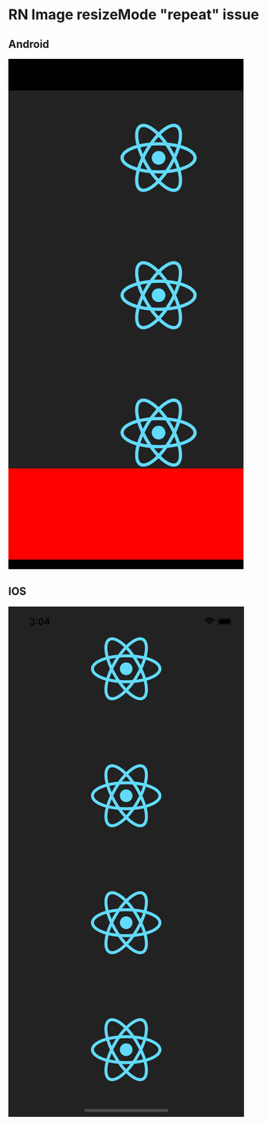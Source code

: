 # RN Image resizeMode "repeat" issue

## Android

![Alt text](assets/android.png?raw=true "Android behavior")

## IOS

![Alt text](assets/ios.png?raw=true "IOS behavior")
